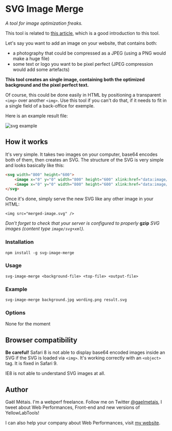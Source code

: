 # SVG Image Merge

*A tool for image optimization freaks.*

This tool is related to [this article](https://gmetais.github.io/image-optim/2015/07/31/svg-image-merge.html), which is a good introduction to this tool.


Let's say you want to add an image on your website, that contains both:
- a photography that could be compressed as a JPEG (using a PNG would make a huge file)
- some text or logo you want to be pixel perfect (JPEG compression would add some artefacts)

**This tool creates an single image, containing both the optimized background and the pixel perfect text.**

Of course, this could be done easily in HTML by positioning a transparent `<img>` over another `<img>`. Use this tool if you can't do that, if it needs to fit in a single field of a back-office for exemple.


Here is an example result file:

![svg example](https://cdn.rawgit.com/gmetais/svg-image-merge/master/test/result.svg)


## How it works

It's very simple. It takes two images on your computer, base64 encodes both of them, then creates an SVG. The structure of the SVG is very simple and looks basically like this:
```html
<svg width="800" height="600">
    <image x="0" y="0" width="800" height="600" xlink:href="data:image/jpg;base64,{{base64-encoded-background}}" />
    <image x="0" y="0" width="800" height="600" xlink:href="data:image/png;base64,{{base64-encoded-top}}" />
</svg>
```

Once it's done, simply serve the new SVG like any other image in your HTML:
```
<img src="merged-image.svg" />
```

*Don't forget to check that your server is configured to properly* **gzip** *SVG images (content type `image/svg+xml`).*


### Installation
```npm install -g svg-image-merge```

### Usage
```svg-image-merge <background-file> <top-file> <output-file>```

### Example
```svg-image-merge background.jpg wording.png result.svg```

### Options
None for the moment


## Browser compatibility

**Be careful!** Safari 8 is not able to display base64 encoded images inside an SVG if the SVG is loaded via `<img>`. It's working correctly with an `<object>` tag. It is fixed in Safari 9.

IE8 is not able to understand SVG images at all.


## Author
Gaël Métais. I'm a webperf freelance. Follow me on Twitter [@gaelmetais](https://twitter.com/gaelmetais), I tweet about Web Performances, Front-end and new versions of YellowLabTools!

I can also help your company about Web Performances, visit [my website](https://www.gaelmetais.com).